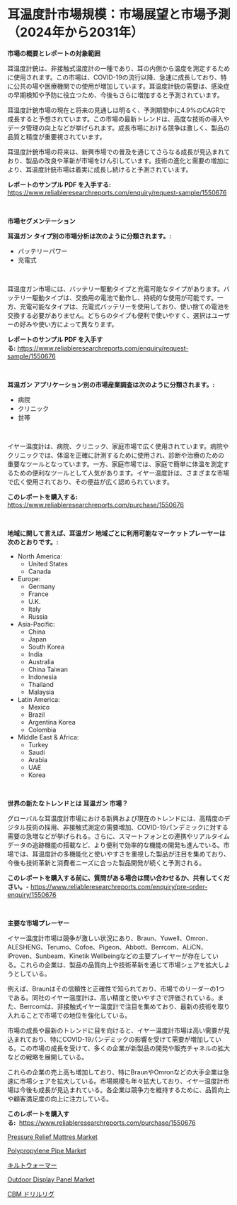 <p><h1>耳温度計市場規模：市場展望と市場予測（2024年から2031年）</h1></p><p><strong>市場の概要とレポートの対象範囲</strong></p>
<p><p>耳温度計銃は、非接触式温度計の一種であり、耳の内側から温度を測定するために使用されます。この市場は、COVID-19の流行以降、急速に成長しており、特に公共の場や医療機関での使用が増加しています。耳温度計銃の需要は、感染症の早期検知や予防に役立つため、今後もさらに増加すると予測されています。</p><p>耳温度計銃市場の現在と将来の見通しは明るく、予測期間中に4.9%のCAGRで成長すると予想されています。この市場の最新トレンドは、高度な技術の導入やデータ管理の向上などが挙げられます。成長市場における競争は激しく、製品の品質と精度が重要視されています。</p><p>耳温度計銃市場の将来は、新興市場での普及を通じてさらなる成長が見込まれており、製品の改良や革新が市場をけん引しています。技術の進化と需要の増加により、耳温度計銃市場は着実に成長し続けると予測されています。</p></p>
<p><strong>レポートのサンプル PDF を入手する:</strong> <a href="https://www.reliableresearchreports.com/enquiry/request-sample/1550676">https://www.reliableresearchreports.com/enquiry/request-sample/1550676</a></p>
<p>&nbsp;</p>
<p><strong>市場セグメンテーション</strong></p>
<p><strong>耳温ガン タイプ別の市場分析は次のように分類されます。:</strong></p>
<p><ul><li>バッテリーパワー</li><li>充電式</li></ul></p>
<p>&nbsp;</p>
<p><p>耳温度ガン市場には、バッテリー駆動タイプと充電可能なタイプがあります。バッテリー駆動タイプは、交換用の電池で動作し、持続的な使用が可能です。一方、充電可能なタイプは、充電式バッテリーを使用しており、使い捨ての電池を交換する必要がありません。どちらのタイプも便利で使いやすく、選択はユーザーの好みや使い方によって異なります。</p></p>
<p><strong>レポートのサンプル PDF を入手する:</strong>&nbsp;<a href="https://www.reliableresearchreports.com/enquiry/request-sample/1550676">https://www.reliableresearchreports.com/enquiry/request-sample/1550676</a></p>
<p>&nbsp;</p>
<p><strong> 耳温ガン アプリケーション別の市場産業調査は次のように分類されます。:</strong></p>
<p><ul><li>病院</li><li>クリニック</li><li>世帯</li></ul></p>
<p>&nbsp;</p>
<p><p>イヤー温度計は、病院、クリニック、家庭市場で広く使用されています。病院やクリニックでは、体温を正確に計測するために使用され、診断や治療のための重要なツールとなっています。一方、家庭市場では、家庭で簡単に体温を測定するための便利なツールとして人気があります。イヤー温度計は、さまざまな市場で広く使用されており、その便益が広く認められています。</p></p>
<p><strong>このレポートを購入する:</strong>&nbsp; <a href="https://www.reliableresearchreports.com/purchase/1550676">https://www.reliableresearchreports.com/purchase/1550676</a></p>
<p>&nbsp;</p>
<p><strong>地域に関して言えば、耳温ガン 地域ごとに利用可能なマーケットプレーヤーは次のとおりです。:</strong></p>
<p><ul>
    <li>
        North America:
        <ul>
            <li>United States</li>
            <li>Canada</li>
        </ul>
    </li>
    <li>
        Europe:
        <ul>
            <li>Germany</li>
            <li>France</li>
            <li>U.K.</li>
            <li>Italy</li>
            <li>Russia</li>
        </ul>
    </li>
    <li>
        Asia-Pacific:
        <ul>
            <li>China</li>
            <li>Japan</li>
            <li>South Korea</li>
            <li>India</li>
            <li>Australia</li>
            <li>China Taiwan</li>
            <li>Indonesia</li>
            <li>Thailand</li>
            <li>Malaysia</li>
        </ul>
    </li>
    <li>
        Latin America:
        <ul>
            <li>Mexico</li>
            <li>Brazil</li>
            <li>Argentina Korea</li>
            <li>Colombia</li>
        </ul>
    </li>
    <li>
        Middle East & Africa:
        <ul>
            <li>Turkey</li>
            <li>Saudi</li>
            <li>Arabia</li>
            <li>UAE</li>
            <li>Korea</li>
        </ul>
    </li>
    </ul></p>
<p>&nbsp;</p>
<p><strong>世界の新たなトレンドとは 耳温ガン 市場？</strong></p>
<p><p>グローバルな耳温度計市場における新興および現在のトレンドには、高精度のデジタル技術の採用、非接触式測定の需要増加、COVID-19パンデミックに対する需要の急増などが挙げられる。さらに、スマートフォンとの連携やリアルタイムデータの追跡機能の搭載など、より便利で効率的な機能の開発も進んでいる。市場では、耳温度計の多機能化と使いやすさを重視した製品が注目を集めており、今後も技術革新と消費者ニーズに合った製品開発が続くと予測される。</p></p>
<p><strong>このレポートを購入する前に、質問がある場合は問い合わせるか、共有してください。</strong>- <a href="https://www.reliableresearchreports.com/enquiry/pre-order-enquiry/1550676">https://www.reliableresearchreports.com/enquiry/pre-order-enquiry/1550676</a></p>
<p>&nbsp;</p>
<p><strong>主要な市場プレーヤー</strong></p>
<p><p>イヤー温度計市場は競争が激しい状況にあり、Braun、Yuwell、Omron、ALESHENG、Terumo、Cofoe、Pigeon、Abbott、Berrcom、ALiCN、iProven、Sunbeam、Kinetik Wellbeingなどの主要プレイヤーが存在している。これらの企業は、製品の品質向上や技術革新を通じて市場シェアを拡大しようとしている。</p><p>例えば、Braunはその信頼性と正確性で知られており、市場でのリーダーの1つである。同社のイヤー温度計は、高い精度と使いやすさで評価されている。また、Berrcomは、非接触式イヤー温度計で注目を集めており、最新の技術を取り入れることで市場での地位を強化している。</p><p>市場の成長や最新のトレンドに目を向けると、イヤー温度計市場は高い需要が見込まれており、特にCOVID-19パンデミックの影響を受けて需要が増加している。この市場の成長を受けて、多くの企業が新製品の開発や販売チャネルの拡大などの戦略を展開している。</p><p>これらの企業の売上高も増加しており、特にBraunやOmronなどの大手企業は急速に市場シェアを拡大している。市場規模も年々拡大しており、イヤー温度計市場は今後も成長が見込まれている。各企業は競争力を維持するために、品質向上や顧客満足度の向上に注力している。</p></p>
<p><strong>このレポートを購入する:</strong>&nbsp;&nbsp;<a href="https://www.reliableresearchreports.com/purchase/1550676">https://www.reliableresearchreports.com/purchase/1550676</a></p>
<p><p><a href="https://issuu.com/reportprime-2/docs/pressure-relief-mattres-market-size-2030.pptx">Pressure Relief Mattres Market</a></p><p><a href="https://issuu.com/reportprime-2/docs/polypropylene-pipe-market-size-2030.pptx">Polypropylene Pipe Market</a></p><p><a href="https://github.com/schmahlson/Market-Research-Report-List-1/blob/main/73723936739.md">キルトウォーマー</a></p><p><a href="https://github.com/vimar16th/Market-Research-Report-List-3/blob/main/outdoor-display-panel-market.md">Outdoor Display Panel Market</a></p><p><a href="https://medium.com/@sashabeier2023/cbm%E6%8E%98%E5%89%8A%E3%83%AA%E3%82%B0%E5%B8%82%E5%A0%B4%E3%81%AE%E6%8C%87%E6%A8%99%E3%82%92%E3%83%87%E3%82%B3%E3%83%BC%E3%83%89%E3%81%99%E3%82%8B-%E5%B8%82%E5%A0%B4%E3%82%B7%E3%82%A7%E3%82%A2-%E3%83%88%E3%83%AC%E3%83%B3%E3%83%89-%E3%81%8A%E3%82%88%E3%81%B3%E6%88%90%E9%95%B7%E3%83%91%E3%82%BF%E3%83%BC%E3%83%B3-b1dbeadd7cf1">CBM ドリルリグ</a></p></p>